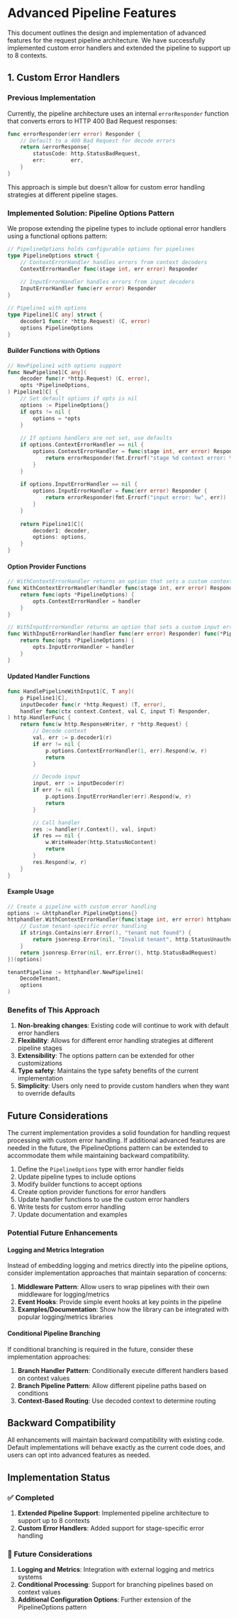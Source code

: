 # Advanced Pipeline Features

This document outlines the design and implementation of advanced features for the request pipeline architecture. We have successfully implemented custom error handlers and extended the pipeline to support up to 8 contexts.

## 1. Custom Error Handlers

### Previous Implementation

Currently, the pipeline architecture uses an internal `errorResponder` function that converts errors to HTTP 400 Bad Request responses:

```go
func errorResponder(err error) Responder {
    // Default to a 400 Bad Request for decode errors
    return &errorResponse{
        statusCode: http.StatusBadRequest,
        err:        err,
    }
}
```

This approach is simple but doesn't allow for custom error handling strategies at different pipeline stages.

### Implemented Solution: Pipeline Options Pattern

We propose extending the pipeline types to include optional error handlers using a functional options pattern:

```go
// PipelineOptions holds configurable options for pipelines
type PipelineOptions struct {
    // ContextErrorHandler handles errors from context decoders
    ContextErrorHandler func(stage int, err error) Responder
    
    // InputErrorHandler handles errors from input decoders
    InputErrorHandler func(err error) Responder
}

// Pipeline1 with options
type Pipeline1[C any] struct {
    decoder1 func(r *http.Request) (C, error)
    options PipelineOptions
}
```

#### Builder Functions with Options

```go
// NewPipeline1 with options support
func NewPipeline1[C any](
    decoder func(r *http.Request) (C, error),
    opts *PipelineOptions,
) Pipeline1[C] {
    // Set default options if opts is nil
    options := PipelineOptions{}
    if opts != nil {
        options = *opts
    }
    
    // If options handlers are not set, use defaults
    if options.ContextErrorHandler == nil {
        options.ContextErrorHandler = func(stage int, err error) Responder {
            return errorResponder(fmt.Errorf("stage %d context error: %w", stage, err))
        }
    }
    
    if options.InputErrorHandler == nil {
        options.InputErrorHandler = func(err error) Responder {
            return errorResponder(fmt.Errorf("input error: %w", err))
        }
    }
    
    return Pipeline1[C]{
        decoder1: decoder,
        options: options,
    }
}
```

#### Option Provider Functions

```go
// WithContextErrorHandler returns an option that sets a custom context error handler
func WithContextErrorHandler(handler func(stage int, err error) Responder) func(*PipelineOptions) {
    return func(opts *PipelineOptions) {
        opts.ContextErrorHandler = handler
    }
}

// WithInputErrorHandler returns an option that sets a custom input error handler
func WithInputErrorHandler(handler func(err error) Responder) func(*PipelineOptions) {
    return func(opts *PipelineOptions) {
        opts.InputErrorHandler = handler
    }
}
```

#### Updated Handler Functions

```go
func HandlePipelineWithInput1[C, T any](
    p Pipeline1[C],
    inputDecoder func(r *http.Request) (T, error),
    handler func(ctx context.Context, val C, input T) Responder,
) http.HandlerFunc {
    return func(w http.ResponseWriter, r *http.Request) {
        // Decode context
        val, err := p.decoder1(r)
        if err != nil {
            p.options.ContextErrorHandler(1, err).Respond(w, r)
            return
        }

        // Decode input
        input, err := inputDecoder(r)
        if err != nil {
            p.options.InputErrorHandler(err).Respond(w, r)
            return
        }

        // Call handler
        res := handler(r.Context(), val, input)
        if res == nil {
            w.WriteHeader(http.StatusNoContent)
            return
        }
        res.Respond(w, r)
    }
}
```

#### Example Usage

```go
// Create a pipeline with custom error handling
options := &httphandler.PipelineOptions{}
httphandler.WithContextErrorHandler(func(stage int, err error) httphandler.Responder {
    // Custom tenant-specific error handling
    if strings.Contains(err.Error(), "tenant not found") {
        return jsonresp.Error(nil, "Invalid tenant", http.StatusUnauthorized)
    }
    return jsonresp.Error(nil, err.Error(), http.StatusBadRequest)
})(options)

tenantPipeline := httphandler.NewPipeline1(
    DecodeTenant,
    options
)
```

### Benefits of This Approach

1. **Non-breaking changes**: Existing code will continue to work with default error handlers
2. **Flexibility**: Allows for different error handling strategies at different pipeline stages
3. **Extensibility**: The options pattern can be extended for other customizations
4. **Type safety**: Maintains the type safety benefits of the current implementation
5. **Simplicity**: Users only need to provide custom handlers when they want to override defaults

## Future Considerations

The current implementation provides a solid foundation for handling request processing with custom error handling. If additional advanced features are needed in the future, the PipelineOptions pattern can be extended to accommodate them while maintaining backward compatibility.

1. Define the `PipelineOptions` type with error handler fields
2. Update pipeline types to include options
3. Modify builder functions to accept options
4. Create option provider functions for error handlers
5. Update handler functions to use the custom error handlers
6. Write tests for custom error handling
7. Update documentation and examples

### Potential Future Enhancements

#### Logging and Metrics Integration

Instead of embedding logging and metrics directly into the pipeline options, consider implementation approaches that maintain separation of concerns:

1. **Middleware Pattern**: Allow users to wrap pipelines with their own middleware for logging/metrics
2. **Event Hooks**: Provide simple event hooks at key points in the pipeline
3. **Examples/Documentation**: Show how the library can be integrated with popular logging/metrics libraries

#### Conditional Pipeline Branching

If conditional branching is required in the future, consider these implementation approaches:

1. **Branch Handler Pattern**: Conditionally execute different handlers based on context values
2. **Branch Pipeline Pattern**: Allow different pipeline paths based on conditions
3. **Context-Based Routing**: Use decoded context to determine routing

## Backward Compatibility

All enhancements will maintain backward compatibility with existing code. Default implementations will behave exactly as the current code does, and users can opt into advanced features as needed.

## Implementation Status

### ✅ Completed

1. **Extended Pipeline Support**: Implemented pipeline architecture to support up to 8 contexts
2. **Custom Error Handlers**: Added support for stage-specific error handling

### 🚧 Future Considerations

1. **Logging and Metrics**: Integration with external logging and metrics systems
2. **Conditional Processing**: Support for branching pipelines based on context values
3. **Additional Configuration Options**: Further extension of the PipelineOptions pattern
